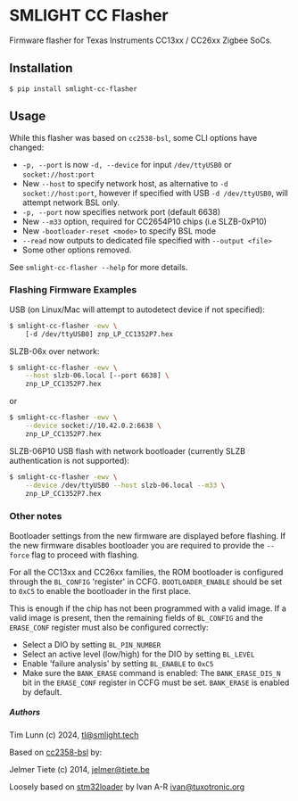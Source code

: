 # SMLIGHT CC Flasher
Firmware flasher for Texas Instruments CC13xx / CC26xx Zigbee SoCs.


## Installation
```console
$ pip install smlight-cc-flasher
```
## Usage
While this flasher was based on `cc2538-bsl`, some CLI options have changed:
-  `-p, --port` is now `-d, --device` for input `/dev/ttyUSB0` or `socket://host:port`
-  New `--host` to specify network host, as alternative to `-d socket://host:port`, however if specified with USB `-d /dev/ttyUSB0`, will attempt network BSL only.
-  `-p, --port` now specifies network port (default 6638)
- New `--m33` option, required for CC2654P10 chips (i.e SLZB-0xP10)
- New `-bootloader-reset <mode>` to specify BSL mode
- `--read` now outputs to dedicated file specified with `--output <file>`
- Some other options removed.

See `smlight-cc-flasher --help` for more details.

### Flashing Firmware Examples
USB (on Linux/Mac will attempt to autodetect device if not specified):
```bash
$ smlight-cc-flasher -ewv \
    [-d /dev/ttyUSB0] znp_LP_CC1352P7.hex
```

SLZB-06x over network:
```bash
$ smlight-cc-flasher -ewv \
    --host slzb-06.local [--port 6638] \
    znp_LP_CC1352P7.hex
```
or
```bash
$ smlight-cc-flasher -ewv \
    --device socket://10.42.0.2:6638 \
    znp_LP_CC1352P7.hex
```

SLZB-06P10 USB flash with network bootloader (currently SLZB authentication is not supported):
```bash
$ smlight-cc-flasher -ewv \
    --device /dev/ttyUSB0 --host slzb-06.local --m33 \
    znp_LP_CC1352P7.hex
```


### Other notes
Bootloader settings from the new firmware are displayed before flashing. If the new firmware disables bootloader you are required to provide the `--force` flag to proceed with flashing.

For all the CC13xx and CC26xx families, the ROM bootloader is configured through the `BL_CONFIG` 'register' in CCFG. `BOOTLOADER_ENABLE` should be set to `0xC5` to enable the bootloader in the first place.

This is enough if the chip has not been programmed with a valid image. If a valid image is present, then the remaining fields of `BL_CONFIG` and the `ERASE_CONF` register must also be configured correctly:

* Select a DIO by setting `BL_PIN_NUMBER`
* Select an active level (low/high) for the DIO by setting `BL_LEVEL`
* Enable 'failure analysis' by setting `BL_ENABLE` to `0xC5`
* Make sure the `BANK_ERASE` command is enabled: The `BANK_ERASE_DIS_N` bit in the `ERASE_CONF` register in CCFG must be set. `BANK_ERASE` is enabled by default.

##### Authors
Tim Lunn (c) 2024, <tl@smlight.tech>

Based on [cc2358-bsl] by:

Jelmer Tiete (c) 2014, <jelmer@tiete.be>

Loosely based on [stm32loader] by Ivan A-R <ivan@tuxotronic.org>

[cc2358-bsl]: https://github.com/JelmerT/cc2538-bsl "cc3258-bsl"
[stm32loader]: https://github.com/jsnyder/stm32loader "stm32loader"